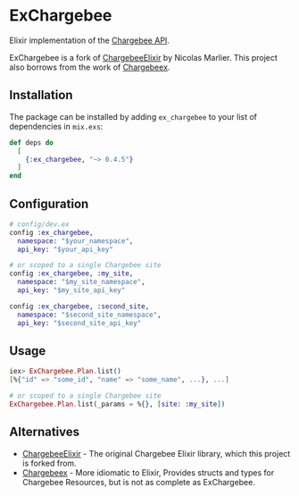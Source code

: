 # ExChargebee

Elixir implementation of the [Chargebee API](https://apidocs.chargebee.com/docs/api).

ExChargebee is a fork of [ChargebeeElixir](https://github.com/PandaScore/chargebee-elixir) by Nicolas Marlier. This project also borrows from the work of [Chargebeex](https://github.com/WTTJ/chargebeex).

## Installation

The package can be installed by adding `ex_chargebee` to your list of dependencies in `mix.exs`:

```elixir
def deps do
  [
    {:ex_chargebee, "~> 0.4.5"}
  ]
end
```

## Configuration

```elixir
# config/dev.ex
config :ex_chargebee,
  namespace: "$your_namespace",
  api_key: "$your_api_key"

# or scoped to a single Chargebee site
config :ex_chargebee, :my_site,
  namespace: "$my_site_namespace",
  api_key: "$my_site_api_key"

config :ex_chargebee, :second_site,
  namespace: "$second_site_namespace",
  api_key: "$second_site_api_key"
```

## Usage

```elixir
iex> ExChargebee.Plan.list()
[%{"id" => "some_id", "name" => "some_name", ...}, ...]

# or scoped to a single Chargebee site
ExChargebee.Plan.list(_params = %{}, [site: :my_site])
```

## Alternatives

- [ChargebeeElixir](https://github.com/PandaScore/chargebee-elixir) - The original Chargebee Elixir library, which this project is forked from.
- [Chargebeex](https://github.com/WTTJ/chargebeex) - More idiomatic to Elixir, Provides structs and types for Chargebee Resources, but is not as complete as ExChargebee.
